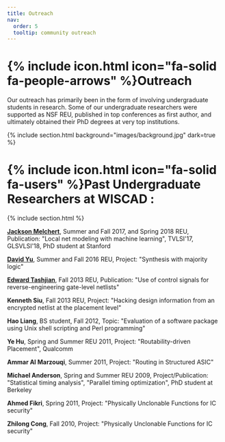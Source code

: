 ```yaml
---
title: Outreach
nav:
  order: 5
  tooltip: community outreach
---
```


# {% include icon.html icon="fa-solid fa-people-arrows" %}Outreach

Our outreach has primarily been in the form of involving undergraduate students in research. Some of our undergraduate researchers were supported as NSF REU, published in top conferences as first author, and ultimately obtained their PhD degrees at very top institutions.

{% include section.html background="images/background.jpg" dark=true %}

# {% include icon.html icon="fa-solid fa-users" %}Past Undergraduate Researchers at WISCAD :

{% include section.html %}

**[Jackson Melchert](https://www.linkedin.com/in/jack-melchert-a97475226/)**, Summer and Fall 2017, and Spring 2018 REU, Publication: "Local net modeling with machine learning", TVLSI'17, GLSVLSI'18, PhD student at Stanford

**[David Yu](https://www.linkedin.com/in/davidyu13/)**, Summer and Fall 2016 REU, Project: "Synthesis with majority logic"

**[Edward Tashjian](https://www.linkedin.com/in/edwardtashjian/)**, Fall 2013 REU, Publication: "Use of control signals for reverse-engineering gate-level netlists"

**Kenneth Siu**, Fall 2013 REU, Project: "Hacking design information from an encrypted netlist at the placement level"

**Hao Liang**, BS student, Fall 2012, Topic: "Evaluation of a software package using Unix shell scripting and Perl programming"

**Ye Hu**, Spring and Summer REU 2011, Project: "Routability-driven Placement", Qualcomm

**Ammar Al Marzouqi**, Summer 2011, Project: "Routing in Structured ASIC"

**Michael Anderson**, Spring and Summer REU 2009, Project/Publication: "Statistical timing analysis", "Parallel timing optimization", PhD student at Berkeley

**Ahmed Fikri**, Spring 2011, Project: "Physically Unclonable Functions for IC security"

**Zhilong Cong**, Fall 2010, Project: "Physically Unclonable Functions for IC security"


